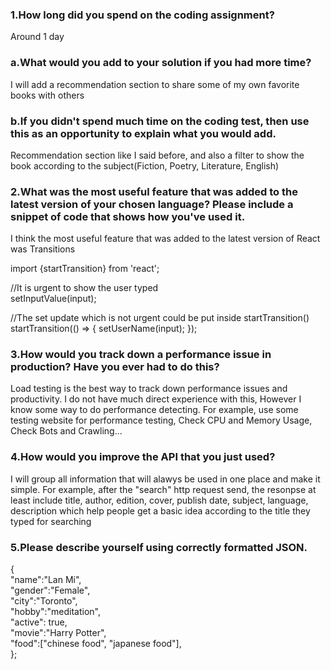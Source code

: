 ### 1.How long did you spend on the coding assignment? 

Around 1 day

### a.What would you add to your solution if you had more time?

I will add a recommendation section to share some of my own favorite books with others

### b.If you didn't spend much time on the coding test, then use this as an opportunity to explain what you would add.

Recommendation section like I said before, and also a filter to show the book according to the subject(Fiction, Poetry, Literature, English)

### 2.What was the most useful feature that was added to the latest version of your chosen language? Please include a snippet of code that shows how you've used it.

I think the most useful feature that was added to the latest version of React was Transitions

import {startTransition} from 'react';

//It is urgent to show the user typed\
setInputValue(input);

//The set update which is not urgent could be put inside startTransition()\
startTransition(() => {
  setUserName(input);
});

### 3.How would you track down a performance issue in production? Have you ever had to do this?

Load testing is the best way to track down performance issues and productivity. I do not have much direct experience with this, However I know some way to do performance detecting. For example, use some testing website for performance testing, Check CPU and Memory Usage, Check Bots and Crawling...

### 4.How would you improve the API that you just used?

I will group all information that will alawys be used in one place and make it simple. For example, after the "search" http request send, the resonpse at least include title, author, edition, cover, publish date, subject, language, description which help people get a basic idea according to the title they typed for searching

### 5.Please describe yourself using correctly formatted JSON.

{\
"name":"Lan Mi", \
"gender":"Female", \
"city":"Toronto",\
"hobby":"meditation",\
"active": true,\
"movie":"Harry Potter",\
"food":["chinese food", "japanese food"],\
};

